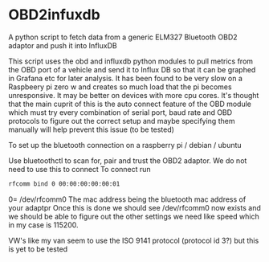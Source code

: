 # OBD2infuxdb
A python script to fetch data from a generic ELM327 Bluetooth OBD2 adaptor and push it into InfluxDB

This script uses the obd and influxdb python modules to pull metrics from the OBD port of a vehicle and send it to Influx DB so that it can be graphed in Grafana etc for later analysis. It has been found to be very slow on a Raspbeery pi zero w and creates so much load that the pi becomes unresponsive. It may be better on devices with more cpu cores. It's thought that the main cuprit of this is the auto connect feature of the OBD module which must try every combination of serial port, baud rate and OBD protocols to figure out the correct setup and maybe specifying them manually will help prevent this issue (to be tested)

To set up the bluetooth connection on a raspberry pi / debian / ubuntu

Use bluetoothctl to scan for, pair and trust the OBD2 adaptor. We do not need to use this to connect
To connect run 
```bash
rfcomm bind 0 00:00:00:00:00:01 
```
0= /dev/rfcomm0
The mac address being the bluetooth mac address of your adaptpr 
Once this is done we should see /dev/rfcomm0 now exists and we should be able to figure out the other settings we need like speed which in my case is 115200.

VW's like my van seem to use the ISO 9141 protocol (protocol id 3?) but this is yet to be tested
